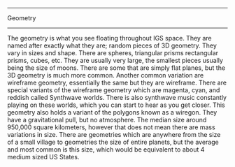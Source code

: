 ____________________________
Geometry 
____________________________
The geometry is what you see floating throughout IGS space. They are named after exactly what they are; random pieces of 3D geometry. They vary in sizes and shape. There are spheres, triangular prisms rectangular prisms, cubes, etc. They are usually very large, the smallest pieces usually being the size of moons. There are some that are simply flat planes, but the 3D geometry is much more common. Another common variation are wireframe geometry, essentially the same but they are wireframe. There are special variants of the wireframe geometry which are magenta, cyan, and reddish called Synthwave worlds. There is also synthwave music constantly playing on these worlds, which you can start to hear as you get closer. This geometry also holds a variant of the polygons known as a wiregon. They have a gravitational pull, but no atmosphere. The median size around 950,000 square kilometers, however that does not mean there are mass variations in size. There are geometries which are anywhere from the size of a small village to geometries the size of entire planets, but the average and most common is this size, which would be equivalent to about 4 medium sized US States.

